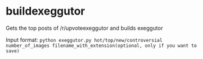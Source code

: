 # buildexeggutor

Gets the top posts of /r/upvoteexeggutor and builds exeggutor

Input format: `python exeggutor.py hot/top/new/controversial number_of_images filename_with_extension(optional, only if you want to save)`
